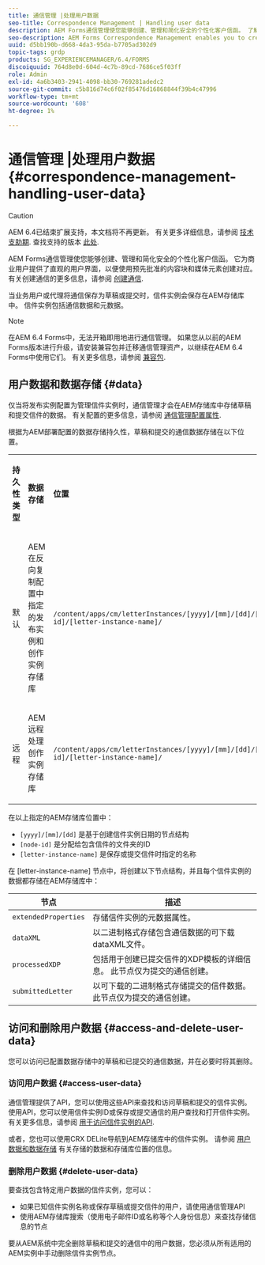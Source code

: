 ```yaml
---
title: 通信管理 |处理用户数据
seo-title: Correspondence Management | Handling user data
description: AEM Forms通信管理使您能够创建、管理和简化安全的个性化客户信函。 了解如何在AEM存储库中配置存储草稿和提交信件的数据，访问存储的数据，以及删除存储的数据。
seo-description: AEM Forms Correspondence Management enables you to create, manage, and streamline secure and personalized customer correspondences. Learn how to configure storing data for draft and submitted letters in AEM repository, access stored data, and delete stored data.
uuid: d5bb190b-d668-4da3-95da-b7705ad302d9
topic-tags: grdp
products: SG_EXPERIENCEMANAGER/6.4/FORMS
discoiquuid: 764d8e0d-604d-4c7b-89cd-7686ce5f03ff
role: Admin
exl-id: 4a6b3403-2941-4098-bb30-769281adedc2
source-git-commit: c5b816d74c6f02f85476d16868844f39b4c47996
workflow-type: tm+mt
source-wordcount: '608'
ht-degree: 1%

---
```


# 通信管理 |处理用户数据 {#correspondence-management-handling-user-data}

>[!CAUTION]
>
>AEM 6.4已结束扩展支持，本文档将不再更新。 有关更多详细信息，请参阅 [技术支助期](https://helpx.adobe.com/cn/support/programs/eol-matrix.html). 查找支持的版本 [此处](https://experienceleague.adobe.com/docs/).

AEM Forms通信管理使您能够创建、管理和简化安全的个性化客户信函。 它为商业用户提供了直观的用户界面，以便使用预先批准的内容块和媒体元素创建对应。 有关创建通信的更多信息，请参阅 [创建通信](/help/forms/using/create-correspondence.md).

当业务用户或代理将通信保存为草稿或提交时，信件实例会保存在AEM存储库中。 信件实例包括通信数据和元数据。

>[!NOTE]
>
>在AEM 6.4 Forms中，无法开箱即用地进行通信管理。 如果您从以前的AEM Forms版本进行升级，请安装兼容包并迁移通信管理资产，以继续在AEM 6.4 Forms中使用它们。 有关更多信息，请参阅 [兼容包](/help/forms/using/compatibility-package.md).

## 用户数据和数据存储 {#data}

仅当将发布实例配置为管理信件实例时，通信管理才会在AEM存储库中存储草稿和提交信件的数据。 有关配置的更多信息，请参阅 [通信管理配置属性](/help/forms/using/cm-configuration-properties.md).

根据为AEM部署配置的数据存储持久性，草稿和提交的通信数据存储在以下位置。

<table> 
 <tbody>
  <tr>
   <td><p><strong>持久性类型</strong></p> </td> 
   <td><p><strong>数据存储</strong></p> </td> 
   <td><p><strong>位置</strong></p> </td> 
  </tr>
  <tr>
   <td><p>默认</p> </td> 
   <td><p>AEM在反向复制配置中指定的发布实例和创作实例存储库</p> </td> 
   <td><p><code>/content/apps/cm/letterInstances/[yyyy]/[mm]/[dd]/[node-id]/[letter-instance-name]/</code> </p> </td> 
  </tr>
  <tr>
   <td><p>远程</p> </td> 
   <td><p>AEM远程处理创作实例存储库</p> </td> 
   <td><p><code>/content/apps/cm/letterInstances/[yyyy]/[mm]/[dd]/[node-id]/[letter-instance-name]/</code></p> </td> 
  </tr>
 </tbody>
</table>

在以上指定的AEM存储库位置中：

* `[yyyy]/[mm]/[dd]` 是基于创建信件实例日期的节点结构
* `[node-id]` 是分配给包含信件的文件夹的ID
* `[letter-instance-name]` 是保存或提交信件时指定的名称

在 [letter-instance-name] 节点中，将创建以下节点结构，并且每个信件实例的数据都存储在AEM存储库中：

| 节点 | 描述 |
|---|---|
| `extendedProperties` | 存储信件实例的元数据属性。 |
| `dataXML` | 以二进制格式存储包含通信数据的可下载dataXML文件。 |
| `processedXDP` | 包括用于创建已提交信件的XDP模板的详细信息。 此节点仅为提交的通信创建。 |
| `submittedLetter` | 以可下载的二进制格式存储提交的信件数据。 此节点仅为提交的通信创建。 |

## 访问和删除用户数据 {#access-and-delete-user-data}

您可以访问已配置数据存储中的草稿和已提交的通信数据，并在必要时将其删除。

### 访问用户数据 {#access-user-data}

通信管理提供了API，您可以使用这些API来查找和访问草稿和提交的信件实例。 使用API，您可以使用信件实例ID或保存或提交通信的用户查找和打开信件实例。 有关更多信息，请参阅 [用于访问信件实例的API](/help/forms/using/cm-apis-to-access-letter-instances.md).

或者，您也可以使用CRX DELite导航到AEM存储库中的信件实例。 请参阅 [用户数据和数据存储](/help/forms/using/correspondence-management-handling-user-data.md#data) 有关存储的数据和存储库位置的信息。

### 删除用户数据 {#delete-user-data}

要查找包含特定用户数据的信件实例，您可以：

* 如果已知信件实例名称或保存草稿或提交信件的用户，请使用通信管理API
* 使用AEM存储库搜索（使用电子邮件ID或名称等个人身份信息）来查找存储信息的节点

要从AEM系统中完全删除草稿和提交的通信中的用户数据，您必须从所有适用的AEM实例中手动删除信件实例节点。
